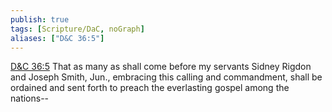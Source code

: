 ```yaml
---
publish: true
tags: [Scripture/DaC, noGraph]
aliases: ["D&C 36:5"]
---
```

[D&C 36:5](https://churchofjesuschrist.org/study/scriptures/dc-testament/dc/36?lang=eng&id=p5#p5) That as many as shall come before my servants Sidney Rigdon and Joseph Smith, Jun., embracing this calling and commandment, shall be ordained and sent forth to preach the everlasting gospel among the nations--
